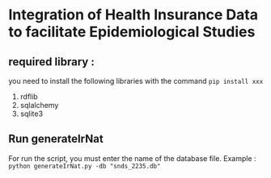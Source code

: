 # Integration of Health Insurance Data to facilitate Epidemiological Studies

## required library :
you need to install the following libraries with the command `pip install xxx`
1. rdflib
2. sqlalchemy
3. sqlite3

## Run generateIrNat
For run the script, you must enter the name of the database file.
Example : `python generateIrNat.py -db "snds_2235.db"`
